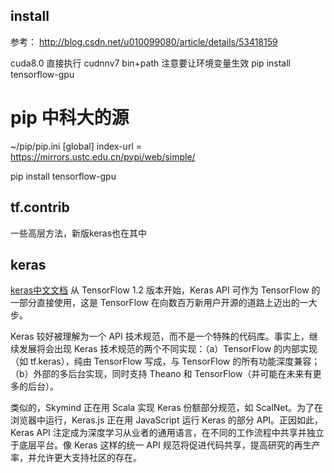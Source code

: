 
## install
参考：
http://blog.csdn.net/u010099080/article/details/53418159

cuda8.0 直接执行
cudnnv7 bin+path
注意要让环境变量生效
pip install tensorflow-gpu

# pip 中科大的源
~/pip/pip.ini
[global]
index-url = https://mirrors.ustc.edu.cn/pypi/web/simple/

pip install tensorflow-gpu

## tf.contrib
一些高层方法，新版keras也在其中

## keras
[keras中文文档](http://keras-cn.readthedocs.io/en/latest/)
从 TensorFlow 1.2 版本开始，Keras API 可作为 TensorFlow 的一部分直接使用，这是 TensorFlow 在向数百万新用户开源的道路上迈出的一大步。

Keras 较好被理解为一个 API 技术规范，而不是一个特殊的代码库。事实上，继续发展将会出现 Keras 技术规范的两个不同实现：（a）TensorFlow 的内部实现（如 tf.keras），纯由 TensorFlow 写成，与 TensorFlow 的所有功能深度兼容；（b）外部的多后台实现，同时支持 Theano 和 TensorFlow（并可能在未来有更多的后台）。

类似的，Skymind 正在用 Scala 实现 Keras 份额部分规范，如 ScalNet。为了在浏览器中运行，Keras.js 正在用 JavaScript 运行 Keras 的部分 API。正因如此，Keras API 注定成为深度学习从业者的通用语言，在不同的工作流程中共享并独立于底层平台。像 Keras 这样的统一 API 规范将促进代码共享，提高研究的再生产率，并允许更大支持社区的存在。
